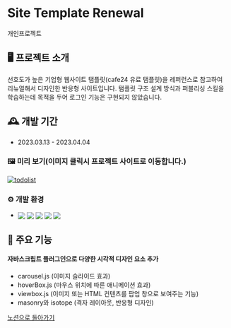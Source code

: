 # Site Template Renewal
개인프로젝트

## 🖥️ 프로젝트 소개
선호도가 높은 기업형 웹사이트 탬플릿(cafe24 유료 탬플릿)을 레퍼런스로 참고하여 리뉴얼해서 디자인한 반응형 사이트입니다.
탬플릿 구조 설계 방식과 퍼블리싱 스킬을 학습하는데 목적을 두어 로그인 기능은 구현되지 않았습니다. 
<br>

## 🕰️ 개발 기간
* 2023.03.13 - 2023.04.04

### 🖼️ 미리 보기(이미지 클릭시 프로젝트 사이트로 이동합니다.)
[![todolist](https://file.notion.so/f/s/634a9930-20a0-49ae-9d7c-7d1840968458/sitetemplate.gif?id=37cecf6c-86e8-48be-a552-4745ea09cdcd&table=block&spaceId=c27fd0d8-39d6-4196-a8f4-dab934ac5eab&expirationTimestamp=1687365543362&signature=iUg32UgCk69tHJV5B0N-wLQ-M4NtELGuAqmPuo1Xv38)](http://goongdoong.dothome.co.kr/sitetemplate)

### ⚙️ 개발 환경
- <img valign="middle" src="https://img.shields.io/badge/XAMPP-FB7A24?style=for-the-badge&logo=XAMPP&logoColor=white"> <img valign="middle" src="https://img.shields.io/badge/PHP-777BB4?style=for-the-badge&logo=PHP&logoColor=white"> <img valign="middle" src="https://img.shields.io/badge/HTML5-E34F26?style=for-the-badge&logo=HTML5&logoColor=white"> <img valign="middle" src="https://img.shields.io/badge/jquery-0769AD?style=for-the-badge&logo=jquery&logoColor=white"> <img valign="middle" src="https://img.shields.io/badge/css3-1572B6?style=for-the-badge&logo=css3&logoColor=white">

## 📌 주요 기능
#### 자바스크립트 플러그인으로 다양한 시각적 디자인 요소 추가
- carousel.js (이미지 슬라이드 효과)
- hoverBox.js (마우스 위치에 따른 애니메이션 효과)
- viewbox.js (이미지 또는 HTML 컨텐츠를 팝업 창으로 보여주는 기능)
- masonry와 isotope (격자 레이아웃, 반응형 디자인)

[노션으로 돌아가기](https://maroon-closet-e15.notion.site/37615920e24d4e919faa761520358313?p=91b7b09707534785a875276a69eda001&pm=c)
